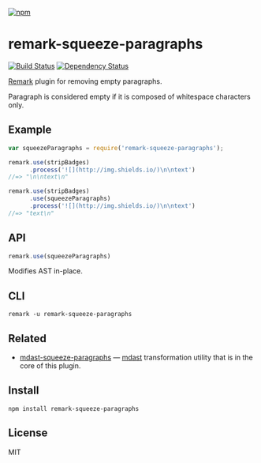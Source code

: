[![npm](https://nodei.co/npm/remark-squeeze-paragraphs.png)](https://npmjs.com/package/remark-squeeze-paragraphs)

# remark-squeeze-paragraphs

[![Build Status][travis-badge]][travis] [![Dependency Status][david-badge]][david]

[Remark] plugin for removing empty paragraphs.

Paragraph is considered empty if it is composed of whitespace characters only.

[remark]: https://github.com/wooorm/remark
[mdast]: https://github.com/wooorm/mdast
[mdast-squeeze-paragraphs]: https://github.com/eush77/mdast-squeeze-paragraphs

[travis]: https://travis-ci.org/eush77/remark-squeeze-paragraphs
[travis-badge]: https://travis-ci.org/eush77/remark-squeeze-paragraphs.svg
[david]: https://david-dm.org/eush77/remark-squeeze-paragraphs
[david-badge]: https://david-dm.org/eush77/remark-squeeze-paragraphs.png

## Example

```js
var squeezeParagraphs = require('remark-squeeze-paragraphs');

remark.use(stripBadges)
      .process('![](http://img.shields.io/)\n\ntext')
//=> "\n\ntext\n"

remark.use(stripBadges)
      .use(squeezeParagraphs)
      .process('![](http://img.shields.io/)\n\ntext')
//=> "text\n"
```

## API

```js
remark.use(squeezeParagraphs)
```

Modifies AST in-place.

## CLI

```
remark -u remark-squeeze-paragraphs
```

## Related

- [mdast-squeeze-paragraphs] — [mdast] transformation utility that is in the core of this plugin.

## Install

```
npm install remark-squeeze-paragraphs
```

## License

MIT

